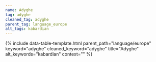 ```yaml
---
name: Adyghe
tag: adyghe
cleaned_tag: adyghe
parent_tag: language_europe
alt_tags: kabardian
---
```


{% include data-table-template.html 
  parent_path="language/europe" 
  keyword="adyghe" 
  cleaned_keyword="adyghe" 
  title="Adyghe"
  alt_keywords="kabardian"
  context=""
%}


